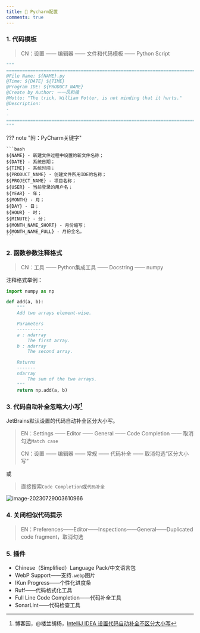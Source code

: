 ```yaml
---
title: 🎤 Pycharm配置
comments: true
---
```


### 1. 代码模板

>CN：设置 —— 编辑器 —— 文件和代码模板 —— Python Script


```python
"""
=========================================================================
@File Name: ${NAME}.py
@Time: ${DATE} ${TIME}
@Program IDE: ${PRODUCT_NAME}
@Create by Author: 一一风和橘
@Motto: "The trick, William Potter, is not minding that it hurts."
@Description:
- 
- 
=========================================================================
"""
```

??? note "附：PyCharm关键字"

	```bash
	${NAME} - 新建文件过程中设置的新文件名称；
	${DATE} - 系统日期；
	${TIME} - 系统时间；
	${PRODUCT_NAME} - 创建文件所用IDE的名称；
	${PROJECT_NAME} - 项目名称；
	${USER} - 当前登录的用户名；
	${YEAR} - 年；
	${MONTH} - 月；
	${DAY} - 日；
	${HOUR} - 时；
	${MINUTE} - 分；
	${MONTH_NAME_SHORT} - 月份缩写；
	${MONTH_NAME_FULL} - 月份全名。
	```

### 2. 函数参数注释格式

>CN：工具 —— Python集成工具 —— Docstring —— numpy


注释格式举例：

```python
import numpy as np

def add(a, b):
    """
    Add two arrays element-wise.

    Parameters
    ----------
    a : ndarray
        The first array.
    b : ndarray
        The second array.

    Returns
    -------
    ndarray
        The sum of the two arrays.
    """
    return np.add(a, b)
```

### 3. 代码自动补全忽略大小写[^1]

JetBrains默认设置的代码自动补全区分大小写。

> EN：Settings —— Editor —— General —— Code Completion —— 取消勾选`Match case`
> 
> CN：设置 —— 编辑器 —— 常规 —— 代码补全 —— 取消勾选“区分大小写”

或

> 直接搜索`Code Completion`或`代码补全`


![image-20230729003610966](https://my-gallery-1306340269.cos.ap-beijing.myqcloud.com/mastermao/image-20230729003610966.png)

### 4. 关闭相似代码提示

> EN：Preferences——Editor——Inspections——General——Duplicated code fragment，取消勾选

### 5. 插件

* Chinese（Simplified）Language Pack/中文语言包 
* WebP Support——支持`.webp`图片
* IKun Progress——个性化进度条
* Ruff——代码格式化工具
* Full Line Code Completion——代码补全工具
* SonarLint——代码检查工具


[^1]: 博客园，@楼兰胡杨，[IntelliJ IDEA 设置代码自动补全不区分大小写](https://www.cnblogs.com/east7/p/15565729.html)
